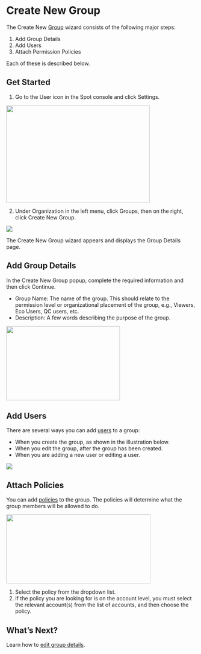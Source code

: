 # Create New Group

The Create New [Group](administration/groups/) wizard consists of the following major steps:
1. Add Group Details
2. Add Users
3. Attach Permission Policies

Each of these is described below.

## Get Started

1. Go to the User icon in the Spot console and click Settings.

<img src="/administration/_media/create-new-user-01.png" width="381" height="258" />

2. Under Organization in the left menu, click Groups, then on the right, click Create New Group.

<img src="/administration/_media/create-new-group-01.png" />

The Create New Group wizard appears and displays the Group Details page.

## Add Group Details

In the Create New Group popup, complete the required information and then click Continue.
- Group Name: The name of the group. This should relate to the permission level or organizational placement of the group, e.g., Viewers, Eco Users, QC users, etc.
- Description: A few words describing the purpose of the group.

<img src="/administration/_media/create-new-group-02.png" width="302" height="197" />

## Add Users

There are several ways you can add [users](administration/users-a/) to a group:
- When you create the group, as shown in the illustration below.
- When you edit the group, after the group has been created.
- When you are adding a new user or editing a user.

<img src="/administration/_media/create-new-group-03.png" />

## Attach Policies

You can add [policies](administration/policies/) to the group. The policies will determine what the group members will be allowed to do.

<img src="/administration/_media/create-new-group-04.png" width="383" height="183" />

1. Select the policy from the dropdown list.
2. If the policy you are looking for is on the account level, you must select the relevant account(s) from the list of accounts, and then choose the policy.

## What’s Next?

Learn how to [edit group details](administration/groups/edit-group-details).
